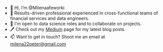 - 👋 Hi, I’m @Milenaafeworki
- 🌱 Results-driven professional experienced in cross-functional teams of financial services and data engineers.
- 👀 I'm open to data science roles and to collaborate on projects.
- 🖊️ Check out my [Medium](https://milena-pa.medium.com/) page for my latest blog posts.
- 📫 Want to get in touch? Shoot me an email at milena22peter@gmail.com

<!---
Milenaafeworki/Milenaafeworki is a ✨ special ✨ repository because its `README.md` (this file) appears on your GitHub profile.
You can click the Preview link to take a look at your changes.
--->
